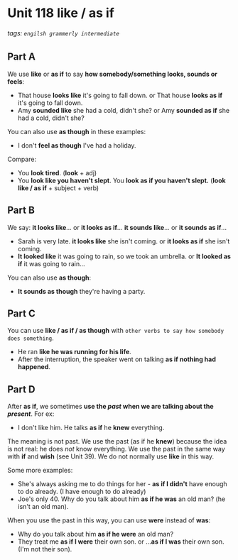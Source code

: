 # Unit 118 like / as if
###### tags: `engilsh grammerly intermediate`

## Part A
We use **like** or **as if** to say **how somebody/something looks, sounds or feels**:
- That house **looks like** it's going to fall down. or That house **looks as if** it's going to fall down.
- Amy **sounded like** she had a cold, didn't she? or Amy **sounded as if** she had a cold, didn't she?


You can also use **as though** in these examples:
- I don't **feel as though** I've had a holiday.

Compare:
- You **look tired**. (**look** + adj)
- You **look like you haven't slept**. You **look as if you haven't slept.** (**look like / as if** + subject + verb)

## Part B
We say:
**it looks like**... or **it looks as if**...
**it sounds like**... or **it sounds as if**...

- Sarah is very late. **it looks like** she isn't coming. or **it looks as if** she isn't coming.
- **It looked like** it was going to rain, so we took an umbrella. or **It looked as if** it was going to rain...

You can also use **as though**:
- **It sounds as though** they're having a party.

## Part C
You can use **like / as if / as though** with `other verbs to say how somebody does something`.
- He ran **like he was running for his life**.
- After the interruption, the speaker went on talking **as if nothing had happened**.

## Part D
After **as if**, we sometimes __use the *past* when we are talking about the *present*__.
For ex:
- I don't like him. He talks **as if** he **knew** everything.

The meaning is not past. We use the past (as if he **knew**) because the idea is not real: he does *not* know everything. We use the past in the same way with **if** and **wish** (see Unit 39).
We do not normally use **like** in this way.

Some more examples:
- She's always asking me to do things for her - **as if I didn't** have enough to do already. (I have enough to do already)
- Joe's only 40. Why do you talk about him **as if he was** an old man? (he isn't an old man).

When you use the past in this way, you can use **were** instead of **was**:
- Why do you talk about him **as if he were** an old man?
- They treat me **as if I were** their own son. or ...**as if I was** their own son. (I'm not their son).